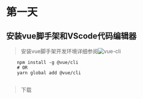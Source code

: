 # 第一天

## 安装vue脚手架和VScode代码编辑器


> 安装vue脚手架开发环境详细参阅![vue-cli](https://cli.vuejs.org/zh/#%E8%B5%B7%E6%AD%A5)

```
    npm install -g @vue/cli
    # OR
    yarn global add @vue/cli
    
```



> 下载